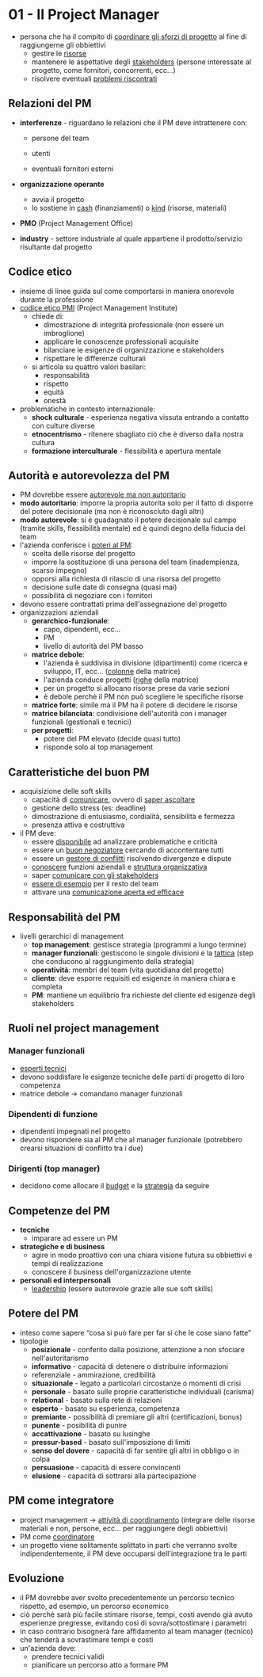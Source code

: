 # 01 - Il Project Manager

- persona che ha il compito di <u>coordinare gli sforzi di progetto</u> al fine di raggiungerne gli obbiettivi
  - gestire le <u>risorse</u>
  - mantenere le aspettative degli <u>stakeholders</u> (persone interessate al progetto, come fornitori, concorrenti, ecc...)
  - risolvere eventuali <u>problemi riscontrati</u>

## Relazioni del PM

- **interferenze** - riguardano le relazioni che il PM deve intrattenere con:

  - persone del team

  - utenti

  - eventuali fornitori esterni

- **organizzazione operante**

  - avvia il progetto
  - lo sostiene in <u>cash</u> (finanziamenti) o <u>kind</u> (risorse, materiali)

- **PMO** (Project Management Office)

- **industry** - settore industriale al quale appartiene il prodotto/servizio risultante dal progetto

## Codice etico

- insieme di linee guida sul come comportarsi in maniera onorevole durante la professione
- <u>codice etico PMI</u> (Project Management Institute)
  - chiede di:
    - dimostrazione di integrità professionale (non essere un imbroglione)
    - applicare le conoscenze professionali acquisite
    - bilanciare le esigenze di organizzazione e stakeholders
    - rispettare le differenze culturali
  - si articola su quattro valori basilari:
    - responsabilità
    - rispetto
    - equità
    - onestà
- problematiche in contesto internazionale:
  - **shock culturale** - esperienza negativa vissuta entrando a contatto con culture diverse
  - **etnocentrismo** - ritenere sbagliato ciò che è diverso dalla nostra cultura
  - **formazione interculturale** - flessibilità e apertura mentale

## Autorità e autorevolezza del PM

- PM dovrebbe essere <u>autorevole ma non autoritario</u>
- **modo autoritario**: imporre la propria autorita solo per il fatto di disporre del potere decisionale (ma non è riconosciuto dagli altri)
- **modo autorevole**: si è guadagnato il potere decisionale sul campo (tramite skills, flessibilità mentale) ed è quindi degno della fiducia del team
- l'azienda conferisce i <u>poteri al PM</u>:
  - scelta delle risorse del progetto
  - imporre la sostituzione di una persona del team (inadempienza, scarso impegno)
  - opporsi alla richiesta di rilascio di una risorsa del progetto
  - decisione sulle date di consegna (quasi mai)
  - possibilità di negoziare con i fornitori
- devono essere contrattati prima dell'assegnazione del progetto
- organizzazioni aziendali
  - **gerarchico-funzionale**: 
    - capo, dipendenti, ecc...
    - PM
    - livello di autorità del PM basso
  - **matrice debole**: 
    - l'azienda è suddivisa in divisione (dipartimenti) come ricerca e sviluppo, IT, ecc... (<u>colonne</u> della matrice)
    - l'azienda conduce progetti (<u>righe</u> della matrice)
    - per un progetto si allocano risorse prese da varie sezioni
    - è debole perchè il PM non può scegliere le specifiche risorse
  - **matrice forte**: simile ma il PM ha il potere di decidere le risorse
  - **matrice bilanciata**: condivisione dell'autorità con i manager funzionali (gestionali e tecnici)
  - **per progetti**:
    - potere del PM elevato (decide quasi tutto)
    - risponde solo al top management

## Caratteristiche del buon PM

- acquisizione delle soft skills
  - capacità di <u>comunicare</u>, ovvero di <u>saper ascoltare</u>
  - gestione dello stress (es: deadline)
  - dimostrazione di entusiasmo, cordialità, sensibilità e fermezza
  - presenza attiva e costruttiva
- il PM deve:
  - essere <u>disponibile</u> ad analizzare problematiche e criticità
  - essere un <u>buon negoziatore</u> cercando di accontentare tutti
  - essere un <u>gestore di conflitti</u> risolvendo divergenze e dispute
  - <u>conoscere</u> funzioni aziendali e <u>struttura organizzativa</u>
  - saper <u>comunicare con gli stakeholders</u>
  - <u>essere di esempio</u> per il resto del team
  - attivare una <u>comunicazione aperta ed efficace</u>

## Responsabilità del PM

- livelli gerarchici di management
  - **top management**: gestisce strategia (programmi a lungo termine)
  - **manager funzionali**: gestiscono le singole divisioni e la <u>tattica</u> (step che conducono al raggiungimento della strategia)
  - **operatività**: membri del team (vita quotidiana del progetto)
  - **cliente**: deve esporre requisiti ed esigenze in maniera chiara e completa
  - **PM**: mantiene un equilibrio fra richieste del cliente ed esigenze degli stakeholders

## Ruoli nel project management

### Manager funzionali

- <u>esperti tecnici</u>
- devono soddisfare le esigenze tecniche delle parti di progetto di loro competenza
- matrice debole -> comandano manager funzionali

### Dipendenti di funzione

- dipendenti impegnati nel progetto
- devono rispondere sia al PM che al manager funzionale (potrebbero crearsi situazioni di conflitto tra i due)

### Dirigenti (top manager)

- decidono come allocare il <u>budget</u> e la <u>strategia</u> da seguire

## Competenze del PM

- **tecniche** 
  - imparare ad essere un PM
- **strategiche e di business**
  - agire in modo proattivo con una chiara visione futura su obbiettivi e tempi di realizzazione
  - conoscere il business dell'organizzazione utente
- **personali ed interpersonali**
  - <u>leadership</u> (essere autorevole grazie alle sue soft skills)

## Potere del PM

- inteso come sapere “cosa si può fare per far sì che le cose siano fatte”
- tipologie
  - **posizionale** - conferito dalla posizione, attenzione a non sfociare nell'autoritarismo
  - **informativo** - capacità di detenere o distribuire informazioni
  - referenziale - ammirazione, credibilità
  - **situazionale** - legato a particolari circostanze o momenti di crisi
  - **personale** - basato sulle proprie caratteristiche individuali (carisma)
  - **relational** - basato sulla rete di relazioni
  - **esperto** - basato su esperienza, competenza
  - **premiante** - possibilità di premiare gli altri (certificazioni, bonus)
  - **punente** - posibilità di punire
  - **accattivazione** - basato su lusinghe
  - **pressur-based** - basato sull'imposizione di limiti
  - **senso del dovere** - capacità di far sentire gli altri in obbligo o in colpa
  - **persuasione** - capacità di essere convincenti
  - **elusione** - capacità di sottrarsi alla partecipazione

## PM come integratore

- project management -> <u>attività di coordinamento</u> (integrare delle risorse materiali e non, persone, ecc... per raggiungere degli obbiettivi)
- PM come <u>coordinatore</u>
- un progetto viene solitamente splittato in parti che verranno svolte indipendentemente, il PM deve occuparsi dell'integrazione tra le parti

## Evoluzione

- il PM dovrebbe aver svolto precedentemente un percorso tecnico rispetto, ad esempio, un percorso economico
- ciò perchè sarà più facile stimare risorse, tempi, costi avendo già avuto esperienze pregresse, evitando così di sovra/sottostimare i parametri
- in caso contrario bisognerà fare affidamento al team manager (tecnico) che tenderà a sovrastimare tempi e costi
- un'azienda deve:
  - prendere tecnici validi
  - pianificare un percorso atto a formare PM